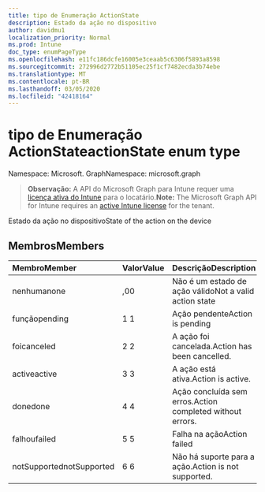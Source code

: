 ```yaml
---
title: tipo de Enumeração ActionState
description: Estado da ação no dispositivo
author: davidmu1
localization_priority: Normal
ms.prod: Intune
doc_type: enumPageType
ms.openlocfilehash: e11fc186dcfe16005e3ceaab5c6306f5893a8598
ms.sourcegitcommit: 272996d2772b51105ec25f1cf7482ecda3b74ebe
ms.translationtype: MT
ms.contentlocale: pt-BR
ms.lasthandoff: 03/05/2020
ms.locfileid: "42418164"
---
```

# <a name="actionstate-enum-type"></a><span data-ttu-id="fc9e9-103">tipo de Enumeração ActionState</span><span class="sxs-lookup"><span data-stu-id="fc9e9-103">actionState enum type</span></span>

<span data-ttu-id="fc9e9-104">Namespace: Microsoft. Graph</span><span class="sxs-lookup"><span data-stu-id="fc9e9-104">Namespace: microsoft.graph</span></span>

> <span data-ttu-id="fc9e9-105">**Observação:** A API do Microsoft Graph para Intune requer uma [licença ativa do Intune](https://go.microsoft.com/fwlink/?linkid=839381) para o locatário.</span><span class="sxs-lookup"><span data-stu-id="fc9e9-105">**Note:** The Microsoft Graph API for Intune requires an [active Intune license](https://go.microsoft.com/fwlink/?linkid=839381) for the tenant.</span></span>

<span data-ttu-id="fc9e9-106">Estado da ação no dispositivo</span><span class="sxs-lookup"><span data-stu-id="fc9e9-106">State of the action on the device</span></span>

## <a name="members"></a><span data-ttu-id="fc9e9-107">Membros</span><span class="sxs-lookup"><span data-stu-id="fc9e9-107">Members</span></span>
|<span data-ttu-id="fc9e9-108">Membro</span><span class="sxs-lookup"><span data-stu-id="fc9e9-108">Member</span></span>|<span data-ttu-id="fc9e9-109">Valor</span><span class="sxs-lookup"><span data-stu-id="fc9e9-109">Value</span></span>|<span data-ttu-id="fc9e9-110">Descrição</span><span class="sxs-lookup"><span data-stu-id="fc9e9-110">Description</span></span>|
|:---|:---|:---|
|<span data-ttu-id="fc9e9-111">nenhuma</span><span class="sxs-lookup"><span data-stu-id="fc9e9-111">none</span></span>|<span data-ttu-id="fc9e9-112">,0</span><span class="sxs-lookup"><span data-stu-id="fc9e9-112">0</span></span>|<span data-ttu-id="fc9e9-113">Não é um estado de ação válido</span><span class="sxs-lookup"><span data-stu-id="fc9e9-113">Not a valid action state</span></span>|
|<span data-ttu-id="fc9e9-114">função</span><span class="sxs-lookup"><span data-stu-id="fc9e9-114">pending</span></span>|<span data-ttu-id="fc9e9-115">1 </span><span class="sxs-lookup"><span data-stu-id="fc9e9-115">1</span></span>|<span data-ttu-id="fc9e9-116">Ação pendente</span><span class="sxs-lookup"><span data-stu-id="fc9e9-116">Action is pending</span></span>|
|<span data-ttu-id="fc9e9-117">foi</span><span class="sxs-lookup"><span data-stu-id="fc9e9-117">canceled</span></span>|<span data-ttu-id="fc9e9-118">2 </span><span class="sxs-lookup"><span data-stu-id="fc9e9-118">2</span></span>|<span data-ttu-id="fc9e9-119">A ação foi cancelada.</span><span class="sxs-lookup"><span data-stu-id="fc9e9-119">Action has been cancelled.</span></span>|
|<span data-ttu-id="fc9e9-120">active</span><span class="sxs-lookup"><span data-stu-id="fc9e9-120">active</span></span>|<span data-ttu-id="fc9e9-121">3 </span><span class="sxs-lookup"><span data-stu-id="fc9e9-121">3</span></span>|<span data-ttu-id="fc9e9-122">A ação está ativa.</span><span class="sxs-lookup"><span data-stu-id="fc9e9-122">Action is active.</span></span>|
|<span data-ttu-id="fc9e9-123">done</span><span class="sxs-lookup"><span data-stu-id="fc9e9-123">done</span></span>|<span data-ttu-id="fc9e9-124">4 </span><span class="sxs-lookup"><span data-stu-id="fc9e9-124">4</span></span>|<span data-ttu-id="fc9e9-125">Ação concluída sem erros.</span><span class="sxs-lookup"><span data-stu-id="fc9e9-125">Action completed without errors.</span></span>|
|<span data-ttu-id="fc9e9-126">falhou</span><span class="sxs-lookup"><span data-stu-id="fc9e9-126">failed</span></span>|<span data-ttu-id="fc9e9-127">5 </span><span class="sxs-lookup"><span data-stu-id="fc9e9-127">5</span></span>|<span data-ttu-id="fc9e9-128">Falha na ação</span><span class="sxs-lookup"><span data-stu-id="fc9e9-128">Action failed</span></span>|
|<span data-ttu-id="fc9e9-129">notSupported</span><span class="sxs-lookup"><span data-stu-id="fc9e9-129">notSupported</span></span>|<span data-ttu-id="fc9e9-130">6 </span><span class="sxs-lookup"><span data-stu-id="fc9e9-130">6</span></span>|<span data-ttu-id="fc9e9-131">Não há suporte para a ação.</span><span class="sxs-lookup"><span data-stu-id="fc9e9-131">Action is not supported.</span></span>|




